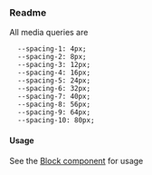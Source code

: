 ### Readme

All media queries are

```
  --spacing-1: 4px;
  --spacing-2: 8px;
  --spacing-3: 12px;
  --spacing-4: 16px;
  --spacing-5: 24px;
  --spacing-6: 32px;
  --spacing-7: 40px;
  --spacing-8: 56px;
  --spacing-9: 64px;
  --spacing-10: 80px;
```

#### Usage

See the <a href="/?selectedKind=Layout&selectedStory=Block">Block component</a> for usage
